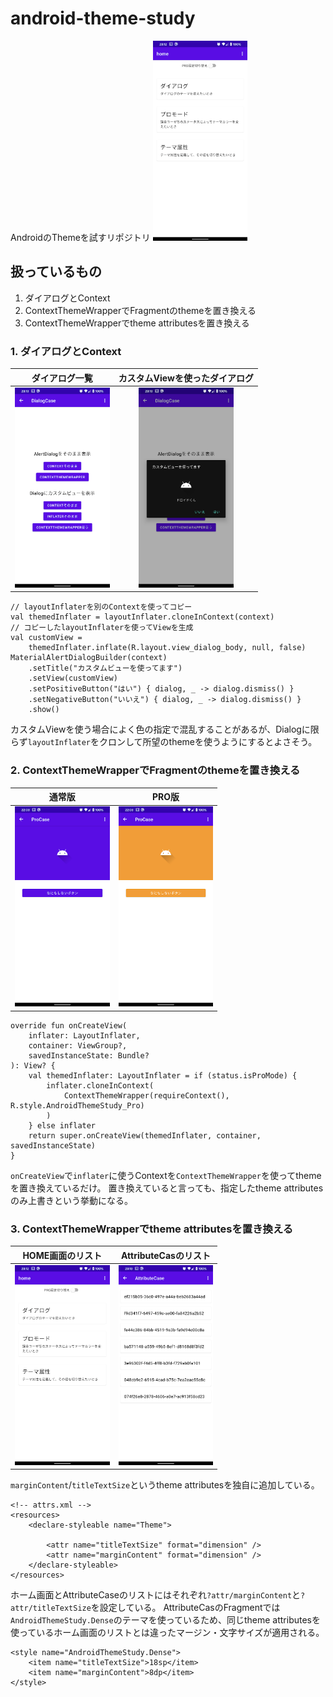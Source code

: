 # android-theme-study

AndroidのThemeを試すリポジトリ
<img src="arts/home.png" height="320px" />

## 扱っているもの

1. ダイアログとContext
2. ContextThemeWrapperでFragmentのthemeを置き換える
3. ContextThemeWrapperでtheme attributesを置き換える

### 1. ダイアログとContext

|ダイアログ一覧|カスタムViewを使ったダイアログ|
|:-:|:-:|
|<img src="arts/dialog.png" height="320px" />|<img src="arts/dialog_custom.png" height="320px" />|

```
// layoutInflaterを別のContextを使ってコピー
val themedInflater = layoutInflater.cloneInContext(context)
// コピーしたlayoutInflaterを使ってViewを生成
val customView =
    themedInflater.inflate(R.layout.view_dialog_body, null, false)
MaterialAlertDialogBuilder(context)
    .setTitle("カスタムビューを使ってます")
    .setView(customView)
    .setPositiveButton("はい") { dialog, _ -> dialog.dismiss() }
    .setNegativeButton("いいえ") { dialog, _ -> dialog.dismiss() }
    .show()
```

カスタムViewを使う場合によく色の指定で混乱することがあるが、Dialogに限らず`layoutInflater`をクロンして所望のthemeを使うようにするとよさそう。

### 2. ContextThemeWrapperでFragmentのthemeを置き換える

|通常版|PRO版|
|:-:|:-:|
|<img src="arts/pro_normal.png" height="320px" />|<img src="arts/pro_pro.png" height="320px" />|

```
override fun onCreateView(
    inflater: LayoutInflater,
    container: ViewGroup?,
    savedInstanceState: Bundle?
): View? {
    val themedInflater: LayoutInflater = if (status.isProMode) {
        inflater.cloneInContext(
            ContextThemeWrapper(requireContext(), R.style.AndroidThemeStudy_Pro)
        )
    } else inflater
    return super.onCreateView(themedInflater, container, savedInstanceState)
}
```

`onCreateView`で`inflater`に使うContextを`ContextThemeWrapper`を使ってthemeを置き換えているだけ。
置き換えていると言っても、指定したtheme attributesのみ上書きという挙動になる。

### 3. ContextThemeWrapperでtheme attributesを置き換える

|HOME画面のリスト|AttributeCasのリスト|
|:-:|:-:|
|<img src="arts/home.png" height="320px" />|<img src="arts/theme_attribute.png" height="320px" />|

`marginContent`/`titleTextSize`というtheme attributesを独自に追加している。

```
<!-- attrs.xml -->
<resources>
    <declare-styleable name="Theme">

        <attr name="titleTextSize" format="dimension" />
        <attr name="marginContent" format="dimension" />
    </declare-styleable>
</resources>
```

ホーム画面とAttributeCaseのリストにはそれぞれ`?attr/marginContent`と`?attr/titleTextSize`を設定している。
AttributeCasのFragmentでは`AndroidThemeStudy.Dense`のテーマを使っているため、同じtheme attributesを使っているホーム画面のリストとは違ったマージン・文字サイズが適用される。

```
<style name="AndroidThemeStudy.Dense">
    <item name="titleTextSize">18sp</item>
    <item name="marginContent">8dp</item>
</style>
```
